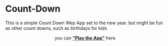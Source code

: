 # Count-Down
<p>This is a simple Count Down Wep App set to the new year. but might be fun as other count downs, such as birthdays for kids</p>
<p align="center">you can <a href="https://augiedog.github.io/Count-Down/"><b>"Play the App"</b></a> here</p>
